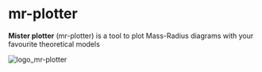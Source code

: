 # **mr-plotter**
**Mister plotter** (mr-plotter) is a tool to plot Mass-Radius diagrams with your favourite theoretical models

![logo_mr-plotter](https://github.com/castro-gzlz/mr-plotter/assets/132309889/6ee7dbb3-4d5c-4f8c-b4fe-9d69131f66fd)


